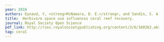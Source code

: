 ```yaml
---
year: 2016
authors: Eynaud, Y, <strong>McNamara, D. E.</strong>, and Sandin, S. A.
title:  Herbivore space use influences coral reef recovery.
journal: Royal Society Open Science
pdf_link: http://rsos.royalsocietypublishing.org/content/3/6/160262.abstract
tag: coral
---
```

